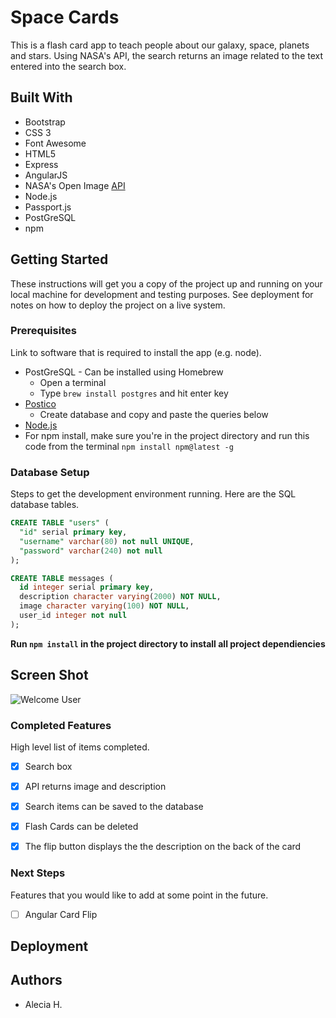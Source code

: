 # Space Cards

This is a flash card app to teach people about our galaxy, space, planets and stars. Using NASA's API, the search returns an image related to the text entered into the search box.

## Built With

- Bootstrap
- CSS 3
- Font Awesome
- HTML5
- Express
- AngularJS
- NASA's Open Image [API](https://api.nasa.gov/api.html#images-endpoints)
- Node.js
- Passport.js
- PostGreSQL
- npm 
## Getting Started

These instructions will get you a copy of the project up and running on your local machine for development and testing purposes. See deployment for notes on how to deploy the project on a live system.

### Prerequisites

Link to software that is required to install the app (e.g. node).

- PostGreSQL  - Can be installed using Homebrew
  * Open a terminal
  * Type ```brew install postgres``` and hit enter key
- [Postico](https://eggerapps.at/postico)
  * Create database and copy and paste the queries below
- [Node.js](https://nodejs.org/en/)
- For npm install, make sure you're in the project directory and run this code from the terminal ```npm install npm@latest -g```

### Database Setup
Steps to get the development environment running. Here are the SQL database tables.

```sql
CREATE TABLE "users" (
  "id" serial primary key,
  "username" varchar(80) not null UNIQUE,
  "password" varchar(240) not null
);

CREATE TABLE messages (
  id integer serial primary key,
  description character varying(2000) NOT NULL,
  image character varying(100) NOT NULL,
  user_id integer not null
);
```
**Run ```npm install``` in the project directory to install all project dependiencies**

## Screen Shot
![Welcome User](/images/spaceCards)


### Completed Features

High level list of items completed.

- [x] Search box
- [x] API returns image and description
- [x] Search items can be saved to the database
- [x] Flash Cards can be deleted
- [x] The flip button displays the the description on the back of the card


### Next Steps

Features that you would like to add at some point in the future.

- [ ] Angular Card Flip

## Deployment


## Authors

* Alecia H.

